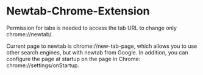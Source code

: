 # Newtab-Chrome-Extension
Permission for tabs is needed to access the tab URL to change only chrome://newtab/.

Current page to newtab is chrome://new-tab-page, which allows you to use other search engines, but with newtab from Google.
In addition, you can configure the page at startup on the page in Chrome: chrome://settings/onStartup.
